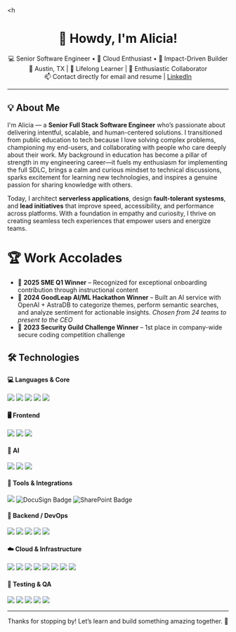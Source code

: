 <h<h1 align="center">👋 Howdy, I'm Alicia!</h1>

<p align="center">
  💻 Senior Software Engineer • 🚀 Cloud Enthusiast • 🎯 Impact-Driven Builder<br/>
  📍 Austin, TX | 🧠 Lifelong Learner | 🤝 Enthusiastic Collaborator<br/>
  📫 Contact directly for email and resume |
  <a href="https://linkedin.com/in/alicia-villanueva-atx">LinkedIn</a>
</p>

<hr/>

<h2>💡 About Me</h2>

<p>
I'm Alicia — a <strong>Senior Full Stack Software Engineer</strong> who’s passionate about delivering intentful, scalable, and human-centered solutions. I transitioned from public education to tech because I love solving complex problems, championing my end-users, and collaborating with people who care deeply about their work. My background in education has become a pillar of strength in my engineering career—it fuels my enthusiasm for implementing the full SDLC, brings a calm and curious mindset to technical discussions, sparks excitement for learning new technologies, and inspires a genuine passion for sharing knowledge with others.
</p>
<p>
Today, I architect <strong>serverless applications</strong>, design <strong>fault-tolerant systesms</strong>, and <strong>lead initiatives</strong> that improve speed, accessibility, and performance across platforms. With a foundation in empathy and curiosity, I thrive on creating seamless tech experiences that empower users and energize teams.
</p>

# 🏆 Work Accolades 

- 🧠 **2025 SME Q1 Winner** – Recognized for exceptional onboarding contribution through instructional content  
- 🤖 **2024 GoodLeap AI/ML Hackathon Winner** – Built an AI service with OpenAI + AstraDB to categorize themes, perform semantic searches, and analyze sentiment for actionable insights. 
      <i>Chosen from 24 teams to present to the CEO</i>
- 🔐 **2023 Security Guild Challenge Winner** – 1st place in company-wide secure coding competition challenge


<h2>🛠️ Technologies</h2>

<h4>💻 Languages & Core</h4>
<p>
  <img src="https://img.shields.io/badge/JavaScript-%23323330.svg?style=for-the-badge&logo=javascript&logoColor=F7DF1E"/>
  <img src="https://img.shields.io/badge/TypeScript-%23007ACC.svg?style=for-the-badge&logo=typescript&logoColor=white"/>
  <img src="https://img.shields.io/badge/Python-3776AB.svg?style=for-the-badge&logo=python&logoColor=white"/>
  <img src="https://img.shields.io/badge/HTML5-E34F26.svg?style=for-the-badge&logo=html5&logoColor=white"/>
  <img src="https://img.shields.io/badge/CSS3-1572B6.svg?style=for-the-badge&logo=css3&logoColor=white"/>
</p>

<h4>🖥️ Frontend</h4>
<p>
  <img src="https://img.shields.io/badge/React-%2320232a.svg?style=for-the-badge&logo=react&logoColor=61DAFB"/>
  <img src="https://img.shields.io/badge/React_Router-CA4245?style=for-the-badge&logo=react-router&logoColor=white"/>
  <img src="https://img.shields.io/badge/Figma-F24E1E.svg?style=for-the-badge&logo=figma&logoColor=white"/>
</p>

<h4>🧠 AI</h4>
<p>
  <img src="https://img.shields.io/badge/OpenAI-412991.svg?style=for-the-badge&logo=openai&logoColor=white"/>
  <img src="https://img.shields.io/badge/Swagger-85EA2D.svg?style=for-the-badge&logo=swagger&logoColor=black"/>
  <img src="https://img.shields.io/badge/Salesforce-00A1E0.svg?style=for-the-badge&logo=salesforce&logoColor=white"/>
</p>

<h4>🔗 Tools & Integrations</h4>
<p>
  <img src="https://img.shields.io/badge/Salesforce-00A1E0.svg?style=for-the-badge&logo=salesforce&logoColor=white"/>
  <img src="https://img.shields.io/badge/DocuSign-FFCC22.svg?style=for-the-badge&logo=docusign&logoColor=black" alt="DocuSign Badge" />
  <img src="https://img.shields.io/badge/SharePoint-0078d4.svg?style=for-the-badge&logo=microsoft-sharepoint&logoColor=white" alt="SharePoint Badge" />
</p>


<h4>🔧 Backend / DevOps</h4>
<p>
  <img src="https://img.shields.io/badge/Node.js-43853D.svg?style=for-the-badge&logo=node-dot-js&logoColor=white"/>
  <img src="https://img.shields.io/badge/NestJS-E0234E.svg?style=for-the-badge&logo=nestjs&logoColor=white"/>
  <img src="https://img.shields.io/badge/GraphQL-E10098.svg?style=for-the-badge&logo=graphql&logoColor=white"/>
  <img src="https://img.shields.io/badge/Docker-0db7ed.svg?style=for-the-badge&logo=docker&logoColor=white"/>
  <img src="https://img.shields.io/badge/Kubernetes-326CE5.svg?style=for-the-badge&logo=kubernetes&logoColor=white"/>
</p>

<h4>☁️ Cloud & Infrastructure</h4>
<p>
  <img src="https://img.shields.io/badge/AWS%20Lambda-FF9900.svg?style=for-the-badge&logo=amazonaws&logoColor=white"/>
  <img src="https://img.shields.io/badge/DynamoDB-4053D6.svg?style=for-the-badge&logo=amazondynamodb&logoColor=white"/>
  <img src="https://img.shields.io/badge/SQS-FF9900.svg?style=for-the-badge&logo=amazonaws&logoColor=white"/>
  <img src="https://img.shields.io/badge/SNS-FF9900.svg?style=for-the-badge&logo=amazonaws&logoColor=white"/>
  <img src="https://img.shields.io/badge/Step_Functions-FF4F8B.svg?style=for-the-badge&logo=amazonaws&logoColor=white"/>
  <img src="https://img.shields.io/badge/ECS-FF9900.svg?style=for-the-badge&logo=amazonaws&logoColor=white"/>
  <img src="https://img.shields.io/badge/EKS-232F3E.svg?style=for-the-badge&logo=amazoneks&logoColor=white"/>
  <img src="https://img.shields.io/badge/CloudWatch-FF4F8B.svg?style=for-the-badge&logo=amazonaws&logoColor=white"/>
</p>

<h4>🧪 Testing & QA</h4>
<p>
  <img src="https://img.shields.io/badge/Postman-FF6C37.svg?style=for-the-badge&logo=postman&logoColor=white"/>
  <img src="https://img.shields.io/badge/DataDog-632CA6.svg?style=for-the-badge&logo=datadog&logoColor=white"/>
  <img src="https://img.shields.io/badge/Puppeteer-333333.svg?style=for-the-badge&logo=puppeteer&logoColor=green"/>
  <img src="https://img.shields.io/badge/Playwright-45BA63.svg?style=for-the-badge&logo=playwright&logoColor=white"/>
  <img src="https://img.shields.io/badge/Chromium-4285F4.svg?style=for-the-badge&logo=google-chrome&logoColor=white"/>
</p>

<hr/>

<p align="center">Thanks for stopping by! Let’s learn and build something amazing together. 💫</p>
